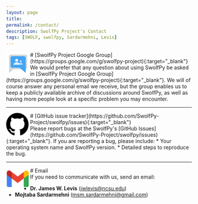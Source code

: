 ```yaml
---
layout: page
title:
permalink: /contact/
description: SwolfPy Project's Contact
tags: [SWOLF, swolfpy, Sardarmehni, Levis]
---
```


<img align="left" width="65" height="65" src="/assets/img/google-group.png">
# [SwolfPy Project Google Group](https://groups.google.com/g/swolfpy-project){:target="_blank"}
<br/>
We would prefer that any question about using SwolfPy be asked in [SwolfPy Project Google Group](https://groups.google.com/g/swolfpy-project){:target="_blank"}. We will of course answer any personal email we receive, but the group enables us to keep a publicly available archive of discussions around SwolfPy, as well as having more people look at a specific problem you may encounter.


----------------------
<img align="left" width="65" height="65" src="/assets/img/GitHub.png">
# [GitHub issue tracker](https://github.com/SwolfPy-Project/swolfpy/issues){:target="_blank"}
<br/>
Please report bugs at the SwolfPy's [GitHub Issues](https://github.com/SwolfPy-Project/swolfpy/issues){:target="_blank"}. If you are reporting a bug, please include:
* Your operating system name and SwolfPy version.
* Detailed steps to reproduce the bug.

----------------------
<img align="left" width="65" height="65" src="/assets/img/Email.png">
# Email
<br/>
If you need to communicate with us, send an email:

* **Dr. James W. Levis** ([jwlevis@ncsu.edu](mailto:jwlevis@ncsu.edu))
* **Mojtaba Sardarmehni** ([msm.sardarmehni@gmail.com](mailto:msm.sardarmehni@gmail.com))
